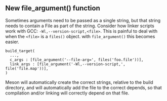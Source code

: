 ## New file_argument() function

Sometimes arguments need to be passed as a single string, but that string needs
to contain a File as part of the string. Consider how linker scripts work with GCC:
`-Wl,--version-script,<file>`. This is painful to deal with when the `<file>` is
a `files()` object. with `file_argument()` this becomes easier.

```meson
build_target(
  ...,
  c_args : [file_argument('--file-arg=', files('foo.file'))],
  link_args : [file_argument('-Wl,--version-script,', file('file.map'))],
)
```

Meson will automatically create the correct strings, relative to the build
directory, and will automatically add the file to the correct depends, so that
compilation and/or linking will correctly depend on that file.
